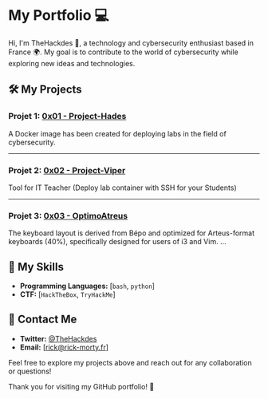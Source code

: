 # My Portfolio 💻

Hi, I'm TheHackdes 🚀, a technology and cybersecurity enthusiast based in France 🌍. My goal is to contribute to the world of cybersecurity while exploring new ideas and technologies.

## 🛠️ My Projects

### Projet 1: [0x01 - Project-Hades](https://github.com/TheHackdes/0x01---Project-Hades)
A Docker image has been created for deploying labs in the field of cybersecurity.

---

### Projet 2: [0x02 - Project-Viper](https://github.com/TheHackdes/0x02---Project-Viper)
Tool for IT Teacher (Deploy lab container with SSH for your Students) 

---

### Projet 3: [0x03 - OptimoAtreus](https://github.com/TheHackdes/0x03---OptimoAtreus)
The keyboard layout is derived from Bépo and optimized for Arteus-format keyboards (40%), specifically designed for users of i3 and Vim.
...

## 🚀 My Skills

- **Programming Languages:** [`bash`, `python`]
- **CTF:** [`HackTheBox`, `TryHackMe`]

## 💬 Contact Me

- **Twitter:** [@TheHackdes](https://twitter.com/TheHackdes)
- **Email:** [rick@rick-morty.fr]

Feel free to explore my projects above and reach out for any collaboration or questions!

Thank you for visiting my GitHub portfolio! 🌟
